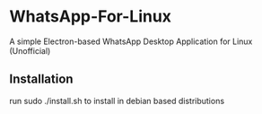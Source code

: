 # WhatsApp-For-Linux
A simple Electron-based WhatsApp Desktop Application for Linux (Unofficial)

## Installation 
run sudo ./install.sh to install in debian based distributions
